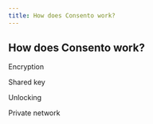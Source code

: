 ```yaml
---
title: How does Consento work?
---
```

 

## How does Consento work?
Encryption


Shared key


Unlocking


Private network


